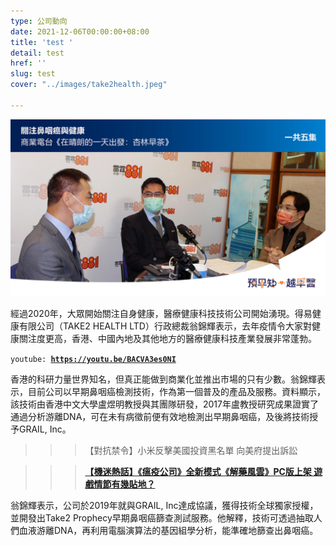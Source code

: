 ```yaml
---
type: 公司動向
date: 2021-12-06T00:00:00+08:00
title: 'test '
detail: test
href: ''
slug: test
cover: "../images/take2health.jpeg"

---
```

![](../images/post1.jpg)

經過2020年，大眾開始關注自身健康，醫療健康科技技術公司開始湧現。得易健康有限公司（TAKE2 HEALTH LTD）行政總裁翁錦輝表示，去年疫情令大家對健康關注度更高，香港、中國內地及其他地方的醫療健康科技產業發展非常蓬勃。

`youtube: `[**`https://youtu.be/BACVA3es0NI`**](https://youtu.be/BACVA3es0NI "https://youtu.be/BACVA3es0NI")

香港的科研力量世界知名，但真正能做到商業化並推出市場的只有少數。翁錦輝表示，目前公司以早期鼻咽癌檢測技術，作為第一個普及的產品及服務。資料顯示，該技術由香港中文大學盧煜明教授與其團隊研發，2017年盧教授研究成果證實了通過分析游離DNA，可在未有病徵前便有效地檢測出早期鼻咽癌，及後將技術授予GRAIL, Inc。

> > > 【對抗禁令】小米反擊美國投資黑名單 向美府提出訴訟

> > > [**【機迷熱話】《瘟疫公司》全新模式《解藥風雲》PC版上架 遊戲情節有幾貼地？**](https://inews.hket.com/article/2867219/%E3%80%90%E6%A9%9F%E8%BF%B7%E7%86%B1%E8%A9%B1%E3%80%91%E3%80%8A%E7%98%9F%E7%96%AB%E5%85%AC%E5%8F%B8%E3%80%8B%E5%85%A8%E6%96%B0%E6%A8%A1%E5%BC%8F%E3%80%8A%E8%A7%A3%E8%97%A5%E9%A2%A8%E9%9B%B2%E3%80%8BPC%E7%89%88%E4%B8%8A%E6%9E%B6%E3%80%80%E9%81%8A%E6%88%B2%E6%83%85%E7%AF%80%E6%9C%89%E5%B9%BE%E8%B2%BC%E5%9C%B0%EF%BC%9F?mtc=20040&lcc=an)

翁錦輝表示，公司於2019年就與GRAIL, Inc達成協議，獲得技術全球獨家授權，並開發出Take2 Prophecy早期鼻咽癌篩查測試服務。他解釋，技術可透過抽取人們血液游離DNA，再利用電腦演算法的基因組學分析，能準確地篩查出鼻咽癌。
